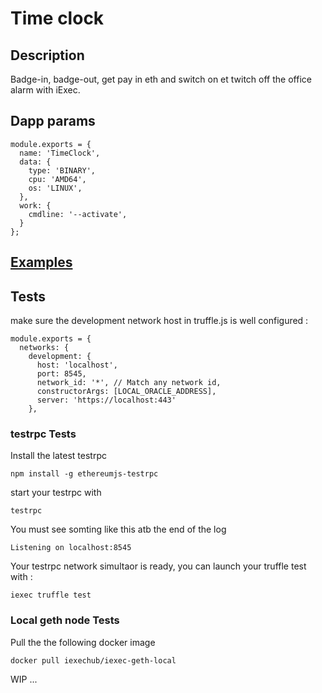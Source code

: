 # Time clock
## Description

Badge-in, badge-out, get pay in eth and switch on et twitch off the office alarm with iExec.


## Dapp params
```
module.exports = {
  name: 'TimeClock',
  data: {
    type: 'BINARY',
    cpu: 'AMD64',
    os: 'LINUX',
  },
  work: {
    cmdline: '--activate',
  }
};
```

## [Examples](./examples)

## Tests

make sure the development network host in truffle.js is well configured :
```
module.exports = {
  networks: {
    development: {
      host: 'localhost',
      port: 8545,
      network_id: '*', // Match any network id,
      constructorArgs: [LOCAL_ORACLE_ADDRESS],
      server: 'https://localhost:443'
    },
```

### testrpc Tests

Install the latest testrpc
```
npm install -g ethereumjs-testrpc

```
start your testrpc with
```
testrpc
```
You must see somting like this atb the end of the log

```
Listening on localhost:8545
```
Your testrpc network simultaor is ready, you can launch your truffle test with :
```
iexec truffle test
```


### Local geth node Tests

Pull the the following docker image
```
docker pull iexechub/iexec-geth-local

```
WIP ...

